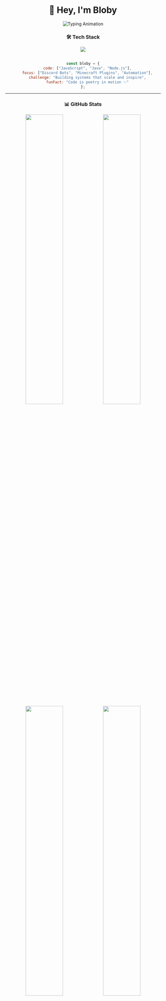 <div align="center">

# 👋 Hey, I'm Bloby

<img src="https://readme-typing-svg.herokuapp.com?font=JetBrains+Mono&size=20&duration=2500&pause=800&color=00D9FF&center=true&vCenter=true&width=600&lines=Discord+Bot+Developer+%F0%9F%A4%96;Minecraft+Plugin+Creator+%E2%9B%8F%EF%B8%8F;Building+Cool+Stuff+%F0%9F%9A%80;Open+Source+Enthusiast+%F0%9F%92%9A" alt="Typing Animation" />

<br/>

### 🛠️ Tech Stack

<img src="https://skillicons.dev/icons?i=js,nodejs,java,vscode,git,github,discord,npm,linux&theme=dark" />

<br/>
<br/>

```js
const bloby = {
    code: ["JavaScript", "Java", "Node.js"],
    focus: ["Discord Bots", "Minecraft Plugins", "Automation"],
    challenge: "Building systems that scale and inspire",
    funFact: "Code is poetry in motion ✨"
};
```

---

### 📊 GitHub Stats

<img width="49%" src="https://github-readme-stats.vercel.app/api?username=bloby22&show_icons=true&theme=radical&hide_border=true&bg_color=0d1117&title_color=00d9ff&icon_color=00d9ff&text_color=c9d1d9&include_all_commits=true&count_private=true&border_radius=10" />
<img width="49%" src="https://github-readme-streak-stats.herokuapp.com/?user=bloby22&theme=radical&hide_border=true&background=0d1117&ring=00d9ff&fire=00d9ff&currStreakLabel=00d9ff&border_radius=10" />

<img width="49%" src="https://github-readme-stats.vercel.app/api/top-langs/?username=bloby22&layout=compact&theme=radical&hide_border=true&bg_color=0d1117&title_color=00d9ff&text_color=c9d1d9&border_radius=10" />
<img width="49%" src="https://github-readme-activity-graph.vercel.app/graph?username=bloby22&theme=react-dark&hide_border=true&bg_color=0d1117&color=00d9ff&line=00d9ff&point=ffffff&area=true&border_radius=10" />

---

### 💼 What I Build

<table>
<tr>
<td align="center" width="50%">
<img src="https://raw.githubusercontent.com/Tarikul-Islam-Anik/Animated-Fluent-Emojis/master/Emojis/Objects/Robot.png" width="60" /><br/>
<b>Discord Bots</b><br/>
<sub>Automation • Custom Commands • Moderation Systems</sub>
</td>
<td align="center" width="50%">
<img src="https://raw.githubusercontent.com/Tarikul-Islam-Anik/Animated-Fluent-Emojis/master/Emojis/Activities/Video%20Game.png" width="60" /><br/>
<b>Minecraft Plugins</b><br/>
<sub>Unique Gameplay • Event Systems • Server Tools</sub>
</td>
</tr>
</table>

---

### 🚀 Current Status

```ascii
╔════════════════════════════════════════════════════════════════════╗
║   🤖 Discord Bots     │  Automation, slash commands, integrations  ║
║   ⛏️ Minecraft Plugins │  Custom events, gameplay mechanics         ║
║   🚀 Open Source       │  Clean, modular, reusable systems          ║
║   🧠 Constant Learning │  Always improving with new tech            ║
╚════════════════════════════════════════════════════════════════════╝

$ bloby --status
━━━━━━━━━━━━━━━━━━━━━━━━━━━━━━━━━━━━━━━━━━━━━━━━━━━━
  💻 System Status        │ ✅ Online
  📦 Active Projects      │ 🔢 7 in development
  🤖 Discord Bots         │ ⚡ Running smoothly
  🎮 Minecraft Plugins    │ 🧩 Event systems active
  🔥 Dev Streak           │ 🎯 Consistent progress
━━━━━━━━━━━━━━━━━━━━━━━━━━━━━━━━━━━━━━━━━━━━━━━━━━━━

$ bloby --quote
"Code like it's art, debug like it's war."
```

---

### 🌐 Connect With Me

<a href="https://discord.com/users/1178258199590228078">
  <img src="https://img.shields.io/badge/Discord-5865F2?style=for-the-badge&logo=discord&logoColor=white&labelColor=000000" />
</a>
<a href="https://github.com/bloby22">
  <img src="https://img.shields.io/badge/GitHub-181717?style=for-the-badge&logo=github&logoColor=white&labelColor=000000" />
</a>
<a href="mailto:michal@bloby.eu">
  <img src="https://img.shields.io/badge/Email-EA4335?style=for-the-badge&logo=gmail&logoColor=white&labelColor=000000" />
</a>

<br/>
<br/>

<img src="https://komarev.com/ghpvc/?username=bloby22&color=00d9ff&style=flat-square&label=Profile+Views" />

---

*"Building the future, one commit at a time"* 💙

</div>
